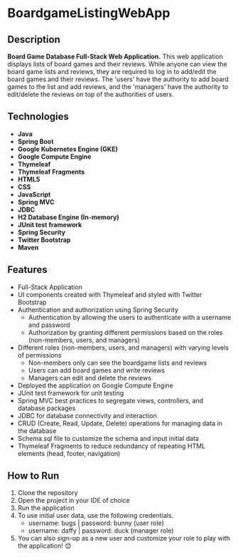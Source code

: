 # BoardgameListingWebApp

## Description

**Board Game Database Full-Stack Web Application.** This web application displays lists of board games and their reviews. While anyone can view the board game lists and reviews, they are required to log in to add/edit the board games and their reviews. The 'users' have the authority to add board games to the list and add reviews, and the 'managers' have the authority to edit/delete the reviews on top of the authorities of users.

## Technologies

- **Java**
- **Spring Boot**
- **Google Kubernetes Engine (GKE)**
- **Google Compute Engine**
- **Thymeleaf**
- **Thymeleaf Fragments**
- **HTML5**
- **CSS**
- **JavaScript**
- **Spring MVC**
- **JDBC**
- **H2 Database Engine (In-memory)**
- **JUnit test framework**
- **Spring Security**
- **Twitter Bootstrap**
- **Maven**

## Features

- Full-Stack Application
- UI components created with Thymeleaf and styled with Twitter Bootstrap
- Authentication and authorization using Spring Security
  - Authentication by allowing the users to authenticate with a username and password
  - Authorization by granting different permissions based on the roles (non-members, users, and managers)
- Different roles (non-members, users, and managers) with varying levels of permissions
  - Non-members only can see the boardgame lists and reviews
  - Users can add board games and write reviews
  - Managers can edit and delete the reviews
- Deployed the application on Google Compute Engine
- JUnit test framework for unit testing
- Spring MVC best practices to segregate views, controllers, and database packages
- JDBC for database connectivity and interaction
- CRUD (Create, Read, Update, Delete) operations for managing data in the database
- Schema.sql file to customize the schema and input initial data
- Thymeleaf Fragments to reduce redundancy of repeating HTML elements (head, footer, navigation)

## How to Run

1. Clone the repository
2. Open the project in your IDE of choice
3. Run the application
4. To use initial user data, use the following credentials.
   - username: bugs | password: bunny (user role)
   - username: daffy | password: duck (manager role)
5. You can also sign-up as a new user and customize your role to play with the application! 😊